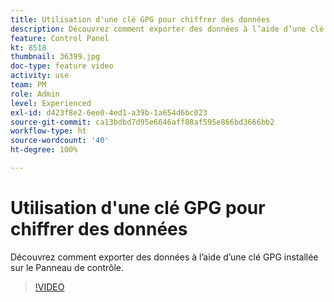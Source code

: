 ```yaml
---
title: Utilisation d'une clé GPG pour chiffrer des données
description: Découvrez comment exporter des données à l’aide d’une clé GPG installée sur le Panneau de contrôle.
feature: Control Panel
kt: 8518
thumbnail: 36399.jpg
doc-type: feature video
activity: use
team: PM
role: Admin
level: Experienced
exl-id: d423f8e2-6ee0-4ed1-a39b-1a654d6bc023
source-git-commit: ca13bdbd7d95e6646aff88af595e866bd3666bb2
workflow-type: ht
source-wordcount: '40'
ht-degree: 100%

---
```


# Utilisation d&#39;une clé GPG pour chiffrer des données

Découvrez comment exporter des données à l’aide d’une clé GPG installée sur le Panneau de contrôle.

>[!VIDEO](https://video.tv.adobe.com/v/36399?quality=12)

